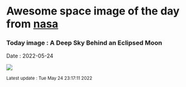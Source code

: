 
# Awesome space image of the day from [nasa](https://api.nasa.gov/)

### Today image : A Deep Sky Behind an Eclipsed Moon

Date : 2022-05-24


![](https://apod.nasa.gov/apod/image/2205/RhoLunarEclipse_Dascalu_960.jpg)

<small>Latest update : Tue May 24 23:17:11 2022</small>


